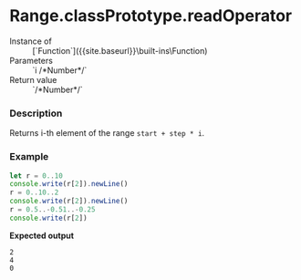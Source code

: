 # Range.classPrototype.readOperator

<dl>
<dt> Instance of </dt><dd markdown="1">
 [`Function`]({{site.baseurl}}\built-ins\Function) 
</dd>
<dt> Parameters </dt><dd markdown="1">
 `i /*Number*/` 
</dd>
<dt> Return value </dt><dd markdown="1">
 `/*Number*/` 
</dd>
</dl>

### Description

Returns i-th element of the range `start + step * i`.

### Example

```js
let r = 0..10
console.write(r[2]).newLine()
r = 0..10..2
console.write(r[2]).newLine()
r = 0.5..-0.51..-0.25
console.write(r[2])
```

**Expected output**

```
2
4
0
```

